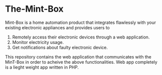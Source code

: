 The-Mint-Box
============

Mint-Box is a home automation product that integrates flawlessly with your existing electronic appliances and provides
users to 
1. Remotely access their electronic devices through a web application.
2. Monitor electricity usage.
3. Get notifications about faulty electronic device.

This repository contains the web application that communicates with the MinT-Box in order to acheive the above functionalities.
Web app completely is a lieght weight app written in PHP.

